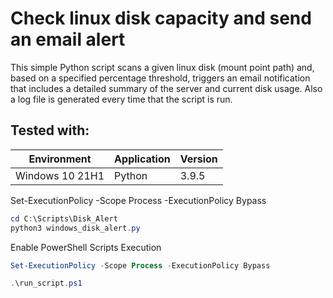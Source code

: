 # Check linux disk capacity and send an email alert

This simple Python script scans a given linux disk (mount point path) and, based on a specified percentage threshold, triggers an email notification that includes a detailed summary of the server and current disk usage. Also a log file is generated every time that the script is run.

## Tested with: 

| Environment | Application | Version  |
| ----------------- |-----------|---------|
| Windows 10 21H1 | Python | 3.9.5|


Set-ExecutionPolicy -Scope Process -ExecutionPolicy Bypass

```powershell
cd C:\Scripts\Disk_Alert
python3 windows_disk_alert.py
```

Enable PowerShell Scripts Execution

```powershell
Set-ExecutionPolicy -Scope Process -ExecutionPolicy Bypass
```

```powershell
.\run_script.ps1
```